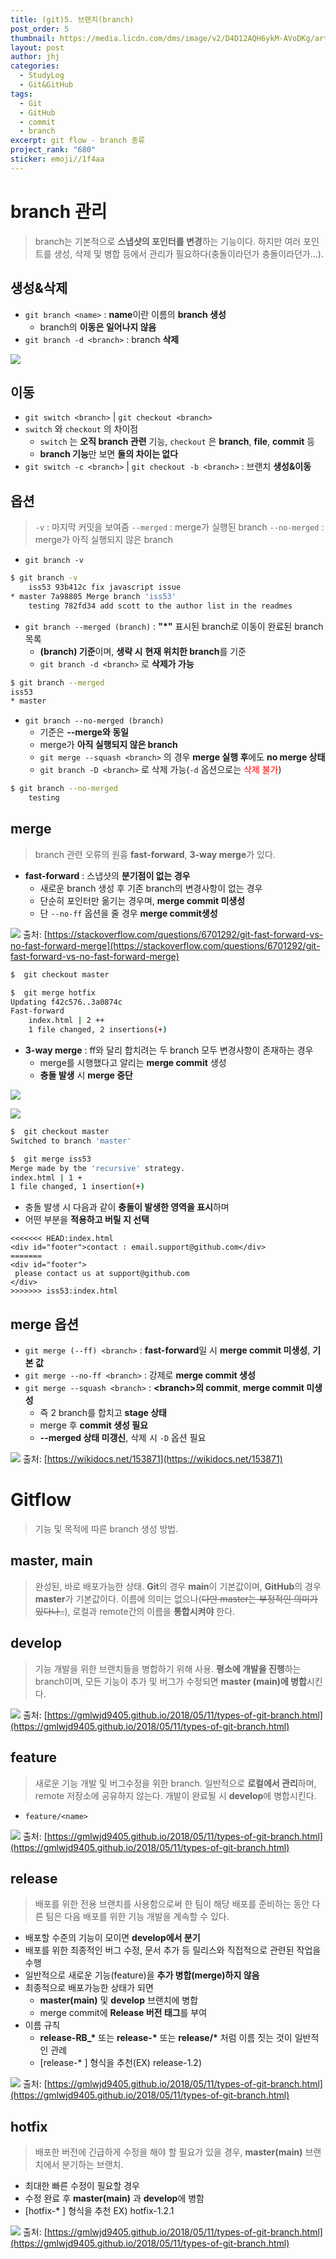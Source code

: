 ```yaml
---
title: (git)5. 브랜치(branch)
post_order: 5
thumbnail: https://media.licdn.com/dms/image/v2/D4D12AQH6ykM-AVoDKg/article-cover_image-shrink_720_1280/B4DZZW5EzAHAAM-/0/1745214525491?e=2147483647&v=beta&t=kB_Gy_FceQSnp1FMZ2lVvoPis3lrcCQjgX0Zur3z4pc
layout: post
author: jhj
categories:
  - StudyLog
  - Git&GitHub
tags:
  - Git
  - GitHub
  - commit
  - branch
excerpt: git flow - branch 종류
project_rank: "680"
sticker: emoji//1f4aa
---
```

# branch 관리
> branch는 기본적으로 **스냅샷의 포인터를 변경**하는 기능이다.
하지만 여러 포인트를 생성, 삭제 및 병합 등에서 관리가 필요하다(충돌이라던가 충돌이라던가...).

## 생성&삭제
- `git branch <name>` : **name**이란 이름의 **branch 생성**
	- branch의 **이동은 일어나지 않음**
- `git branch -d <branch>` : branch **삭제**

![](/assets/images/study_log/git&github/2025-06-13-branch/create_branch.png)

## 이동
- `git switch <branch>` \| `git checkout <branch>`
- `switch` 와 `checkout` 의 차이점
	- `switch` 는 **오직 branch 관련** 기능, `checkout` 은 **branch**, **file**, **commit** 등
	- **branch 기능**만 보면 **둘의 차이는 없다**
- `git switch -c <branch>` \| `git checkout -b <branch>` : 브랜치 **생성&이동**

## 옵션
> `-v` : 마지막 커밋을 보여줌
`--merged` : merge가 실행된 branch
`--no-merged` : merge가 아직 실행되지 않은 branch

- `git branch -v`

```bash
$ git branch -v
	iss53 93b412c fix javascript issue
* master 7a98805 Merge branch 'iss53'
	testing 782fd34 add scott to the author list in the readmes
```

- `git branch --merged (branch)` : **"\*"** 표시된 branch로 이동이 완료된 branch 목록
	- **(branch) 기준**이며, **생략 시** **현재 위치한 branch**를 기준
	- `git branch -d <branch>` 로 **삭제가 가능**

```bash
$ git branch --merged
iss53
* master
```

- `git branch --no-merged (branch)`
	- 기준은 **--merge와 동일**
	- merge가 **아직 실행되지 않은 branch**
	- `git merge --squash <branch>` 의 경우 **merge 실행 후**에도 **no merge 상태**
	- `git branch -D <branch>` 로 삭제 가능(`-d` 옵션으로는 <span style="color:rgb(255, 0, 0)">삭제 불가</span>)

```bash
$ git branch --no-merged
	testing
```

## merge
> branch 관련 오류의 원흉
**fast-forward**, **3-way merge**가 있다.

- **fast-forward** : 스냅샷의 **분기점이 없는 경우**
	- 새로운 branch 생성 후 기존 branch의 변경사항이 없는 경우
	- 단순히 포인터만 옮기는 경우며, **merge commit 미생성**
	- 단 `--no-ff` 옵션을 줄 경우 **merge commit생성**

![](/assets/images/study_log/git&github/2025-06-13-branch/fast_forward.png)
출처: [https://stackoverflow.com/questions/6701292/git-fast-forward-vs-no-fast-forward-merge](https://stackoverflow.com/questions/6701292/git-fast-forward-vs-no-fast-forward-merge)

```bash
$  git checkout master

$  git merge hotfix
Updating f42c576..3a0874c
Fast-forward
	index.html | 2 ++
	1 file changed, 2 insertions(+)
```

- **3-way merge** : ff와 달리 합치려는 두 branch 모두 변경사항이 존재하는 경우
	- merge를 시행했다고 알리는 **merge commit** 생성
	- **충돌 발생** 시 **merge 중단**

![](/assets/images/study_log/git&github/2025-06-13-branch/3_way_merge1.png)

![](/assets/images/study_log/git&github/2025-06-13-branch/3_way_merge2.png)

```bash
$  git checkout master
Switched to branch 'master'

$  git merge iss53
Merge made by the 'recursive' strategy.
index.html | 1 +
1 file changed, 1 insertion(+)
```

- 충돌 발생 시 다음과 같이 **충돌이 발생한 영역을 표시**하며
- 어떤 부분을 **적용하고 버릴 지 선택**

```text
<<<<<<< HEAD:index.html
<div id="footer">contact : email.support@github.com</div>
=======
<div id="footer">
 please contact us at support@github.com
</div>
>>>>>>> iss53:index.html
```

## merge 옵션
- `git merge (--ff) <branch>` : **fast-forward**일 시 **merge commit 미생성**, **기본 값**
- `git merge --no-ff <branch>` : 강제로 **merge commit 생성**
- `git merge --squash <branch>` : **<branch\>의 commit**, **merge commit 미생성**
	- 즉 2 branch를 합치고 **stage 상태**
	- merge 후 **commit 생성 필요**
	- **--merged 상태 미갱신**, 삭제 시 `-D` 옵션 필요

![](/assets/images/study_log/git&github/2025-06-13-branch/squash.png)
출처: [https://wikidocs.net/153871](https://wikidocs.net/153871)

# Gitflow
> 기능 및 목적에 따른 branch 생성 방법.

## master, main
> 완성된, 바로 배포가능한 상태.
**Git**의 경우 **main**이 기본값이며, **GitHub**의 경우 **master**가 기본값이다.
이름에 의미는 없으나(~~다만 master는 부정적인 의미가 있다나..~~), 로컬과 remote간의 이름을 **통합시켜야** 한다.

## develop
> 기능 개발을 위한 브랜치들을 병합하기 위해 사용.
**평소에 개발을 진행**하는 branch이며,  모든 기능이 추가 및 버그가 수정되면 **master (main)에 병합**시킨다.

![](/assets/images/study_log/git&github/2025-06-13-branch/develop.png)
출처: [https://gmlwjd9405.github.io/2018/05/11/types-of-git-branch.html](https://gmlwjd9405.github.io/2018/05/11/types-of-git-branch.html)

## feature
> 새로운 기능 개발 및 버그수정을 위한 branch. 
일반적으로 **로컬에서 관리**하며, remote 저장소에 공유하지 않는다. 
개발이 완료될 시 **develop**에 병합시킨다.

- `feature/<name>`

![](/assets/images/study_log/git&github/2025-06-13-branch/feature_branch.svg)
출처: [https://gmlwjd9405.github.io/2018/05/11/types-of-git-branch.html](https://gmlwjd9405.github.io/2018/05/11/types-of-git-branch.html)

## release
> 배포를 위한 전용 브랜치를 사용함으로써 한 팀이 해당 배포를 준비하는 동안 다른 팀은 다음 배포를 위한 기능 개발을 계속할 수 있다.

- 배포할 수준의 기능이 모이면 **develop에서 분기**
- 배포를 위한 최종적인 버그 수정, 문서 추가 등 릴리스와 직접적으로 관련된 작업을 수행
- 일반적으로 새로운 기능(feature)을 **추가 병합(merge)하지 않음**
- 최종적으로 배포가능한 상태가 되면
	- **master(main)** 및 **develop** 브랜치에 병합
	- merge commit에 **Release 버전 태그**를 부여
- 이름 규칙
	- **release-RB_\*** 또는 **release-\*** 또는 **release\/\*** 처럼 이름 짓는 것이 일반적인 관례
	- [release-* ] 형식을 추천(EX) release-1.2)

![](/assets/images/study_log/git&github/2025-06-13-branch/release-branch.svg)
출처: [https://gmlwjd9405.github.io/2018/05/11/types-of-git-branch.html](https://gmlwjd9405.github.io/2018/05/11/types-of-git-branch.html)

## hotfix
> 배포한 버전에 긴급하게 수정을 해야 할 필요가 있을 경우, **master(main)** 브랜치에서 분기하는 브랜치.

- 최대한 빠른 수정이 필요할 경우
- 수정 완료 후 **master(main)** 과 **develop**에 병함
- [hotfix-* ] 형식을 추천 EX) hotfix-1.2.1

![](/assets/images/study_log/git&github/2025-06-13-branch/hotfix-branch.png)
출처: [https://gmlwjd9405.github.io/2018/05/11/types-of-git-branch.html](https://gmlwjd9405.github.io/2018/05/11/types-of-git-branch.html)
